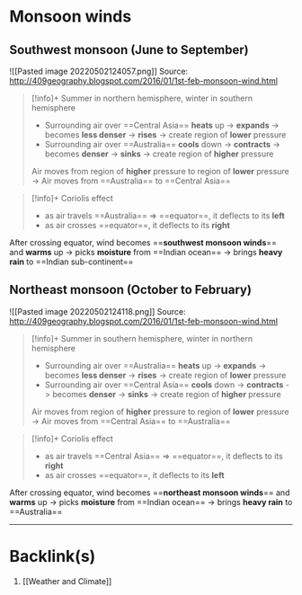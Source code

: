 # Monsoon winds
## Southwest monsoon (June to September)
![[Pasted image 20220502124057.png]]
Source: http://409geography.blogspot.com/2016/01/1st-feb-monsoon-wind.html

>[!info]+ Summer in northern hemisphere, winter in southern hemisphere
>- Surrounding air over ==Central Asia== **heats** up -> **expands** -> becomes **less denser** -> **rises** -> create region of **lower** pressure
>- Surrounding air over ==Australia== **cools** down -> **contracts** -> becomes **denser** -> **sinks** -> create region of **higher** pressure
>
>Air moves from region of **higher** pressure to region of **lower** pressure -> Air moves from ==Australia== to ==Central Asia==

>[!info]+ Coriolis effect
>- as air travels ==Australia== => ==equator==, it deflects to its **left**
>- as air crosses ==equator==, it deflects to its **right**

After crossing equator, wind becomes ==**southwest monsoon winds**== and **warms** up
-> picks **moisture** from ==Indian ocean==
-> brings **heavy rain** to ==Indian sub-continent==

## Northeast monsoon (October to February)
![[Pasted image 20220502124118.png]]
Source: http://409geography.blogspot.com/2016/01/1st-feb-monsoon-wind.html

>[!info]+ Summer in southern hemisphere, winter in northern hemisphere
>- Surrounding air over ==Australia== **heats** up -> **expands** -> becomes **less denser** -> **rises** -> create region of **lower** pressure
>- Surrounding air over ==Central Asia== **cools** down -> **contracts** -> becomes **denser** -> **sinks** -> create region of **higher** pressure
>
>Air moves from region of **higher** pressure to region of **lower** pressure -> Air moves from ==Central Asia== to ==Australia==

>[!info]+ Coriolis effect
>- as air travels ==Central Asia== => ==equator==, it deflects to its **right**
>- as air crosses ==equator==, it deflects to its **left**

After crossing equator, wind becomes ==**northeast monsoon winds**== and **warms** up
-> picks **moisture** from ==Indian ocean==
-> brings **heavy rain** to ==Australia==

---
# Backlink(s)
1. [[Weather and Climate]]